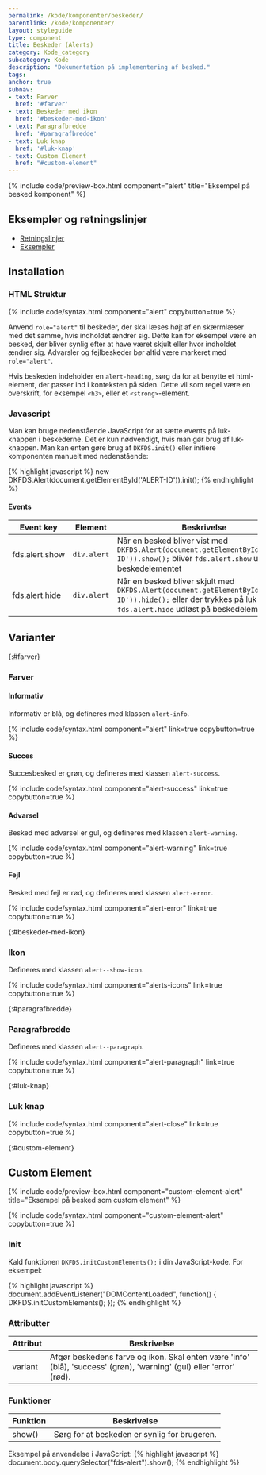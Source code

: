 ```yaml
---
permalink: /kode/komponenter/beskeder/
parentlink: /kode/komponenter/
layout: styleguide
type: component
title: Beskeder (Alerts)
category: Kode_category
subcategory: Kode
description: "Dokumentation på implementering af besked."
tags:
anchor: true
subnav:
- text: Farver
  href: '#farver'
- text: Beskeder med ikon
  href: '#beskeder-med-ikon'
- text: Paragrafbredde
  href: '#paragrafbredde'
- text: Luk knap
  href: '#luk-knap'
- text: Custom Element
  href: "#custom-element"
---
```


{% include code/preview-box.html component="alert" title="Eksempel på besked komponent" %}


## Eksempler og retningslinjer
<ul class="nobullet-list">
    <li><a href="/komponenter/beskeder/#retningslinjer">Retningslinjer</a></li>
    <li><a href="/komponenter/beskeder/">Eksempler</a></li>
</ul>

## Installation

### HTML Struktur
{% include code/syntax.html component="alert" copybutton=true %}

Anvend `role="alert"` til beskeder, der skal læses højt af en skærmlæser med det samme, hvis indholdet ændrer sig. Dette kan for eksempel være en besked, der bliver synlig efter at have været skjult eller hvor indholdet ændrer sig. Advarsler og fejlbeskeder bør altid være markeret med `role="alert"`.

Hvis beskeden indeholder en `alert-heading`, sørg da for at benytte et html-element, der passer ind i konteksten på siden. Dette vil som regel være en overskrift, for eksempel `<h3>`, eller et `<strong>`-element.

### Javascript
Man kan bruge nedenstående JavaScript for at sætte events på luk-knappen i beskederne. Det er kun nødvendigt, hvis man gør brug af luk-knappen.
Man kan enten gøre brug af `DKFDS.init()` eller initiere komponenten manuelt med nedenstående:

{% highlight javascript %}
new DKFDS.Alert(document.getElementById('ALERT-ID')).init();
{% endhighlight %}

#### Events

<div class="table--responsive-scroll">
  <table class="table">
    <thead>
      <tr>
        <th scope="col">Event key</th>
        <th scope="col">Element</th>
        <th scope="col">Beskrivelse</th>
      </tr>
    </thead>
    <tbody>
      <tr>
        <td>fds.alert.show</td>
        <td><code>div.alert</code></td>
        <td>Når en besked bliver vist med <code>DKFDS.Alert(document.getElementById('ALERT-ID')).show();</code> bliver <code>fds.alert.show</code> udløst på beskedelementet</td>
      </tr>
      <tr>
        <td>fds.alert.hide</td>
        <td><code>div.alert</code></td>
        <td>Når en besked bliver skjult med <code>DKFDS.Alert(document.getElementById('ALERT-ID')).hide();</code> eller der trykkes på luk bliver <code>fds.alert.hide</code> udløst på beskedelementet</td>
      </tr>
    </tbody>
  </table>
</div>

## Varianter

{:#farver}
### Farver

#### Informativ
Informativ er blå, og defineres med klassen `alert-info`.

{% include code/syntax.html component="alert" link=true copybutton=true %}

#### Succes
Succesbesked er grøn, og defineres med klassen `alert-success`.

{% include code/syntax.html component="alert-success" link=true copybutton=true %}

#### Advarsel
Besked med advarsel er gul, og defineres med klassen `alert-warning`.

{% include code/syntax.html component="alert-warning" link=true copybutton=true %}

#### Fejl
Besked med fejl er rød, og defineres med klassen `alert-error`.

{% include code/syntax.html component="alert-error" link=true copybutton=true %}

{:#beskeder-med-ikon}
### Ikon
Defineres med klassen `alert--show-icon`.

{% include code/syntax.html component="alerts-icons" link=true copybutton=true %}

{:#paragrafbredde}
### Paragrafbredde
Defineres med klassen `alert--paragraph`.

{% include code/syntax.html component="alert-paragraph" link=true copybutton=true %}

{:#luk-knap}
### Luk knap
{% include code/syntax.html component="alert-close" link=true copybutton=true %}

{:#custom-element}
## Custom Element

{% include code/preview-box.html component="custom-element-alert" title="Eksempel på besked som custom element" %}

{% include code/syntax.html component="custom-element-alert" copybutton=true %}

### Init

Kald funktionen `DKFDS.initCustomElements();` i din JavaScript-kode. For eksempel:

{% highlight javascript %}
document.addEventListener("DOMContentLoaded", function() {
    DKFDS.initCustomElements();
});
{% endhighlight %}

### Attributter

<div class="table--responsive-scroll">
  <table class="table">
    <thead>
      <tr>
        <th scope="col">Attribut</th>
        <th scope="col">Beskrivelse</th>
      </tr>
    </thead>
    <tbody>
      <tr>
        <td>variant</td>
        <td>Afgør beskedens farve og ikon. Skal enten være 'info' (blå), 'success' (grøn), 'warning' (gul) eller 'error' (rød).</td>
      </tr>
    </tbody>
  </table>
</div>

### Funktioner

<div class="table--responsive-scroll">
  <table class="table">
    <thead>
      <tr>
        <th scope="col">Funktion</th>
        <th scope="col">Beskrivelse</th>
      </tr>
    </thead>
    <tbody>
      <tr>
        <td>show()</td>
        <td>Sørg for at beskeden er synlig for brugeren.</td>
      </tr>
    </tbody>
  </table>
</div>

Eksempel på anvendelse i JavaScript:
{% highlight javascript %}
document.body.querySelector("fds-alert").show();
{% endhighlight %}
